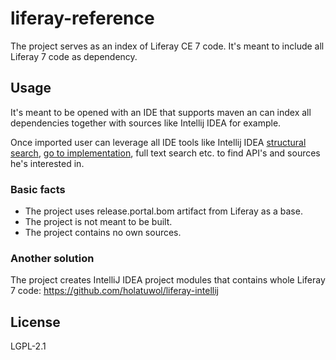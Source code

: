# liferay-reference
The project serves as an index of Liferay CE 7 code. It's meant to include all Liferay 7 code as dependency.
 
## Usage
It's meant to be opened with an IDE that supports maven an can index all dependencies together with sources like Intellij IDEA for example.
 
Once imported user can leverage all IDE tools like Intellij IDEA [structural search][1], [go to implementation][2], full text search etc. to find API's and sources he's interested in.
  
### Basic facts
* The project uses release.portal.bom artifact from Liferay as a base. 
* The project is not meant to be built. 
* The project contains no own sources.

### Another solution
The project creates IntelliJ IDEA project modules that contains whole Liferay 7 code: https://github.com/holatuwol/liferay-intellij

## License
LGPL-2.1

[1]: https://www.jetbrains.com/help/idea/structural-search-and-replace.html
[2]: https://www.jetbrains.com/help/idea/navigating-through-the-source-code.html#go_to_implementation
